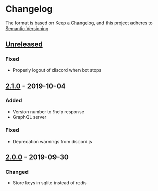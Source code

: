 # Changelog

The format is based on [Keep a Changelog](https://keepachangelog.com/en/1.0.0/),
and this project adheres to [Semantic Versioning](https://semver.org/spec/v2.0.0.html).

## [Unreleased][]

### Fixed
- Properly logout of discord when bot stops

## [2.1.0][] - 2019-10-04

### Added
- Version number to !help response
- GraphQL server

### Fixed
- Deprecation warnings from discord.js

## [2.0.0][] - 2019-09-30

### Changed
- Store keys in sqlite instead of redis


[Unreleased]: https://github.com/Nabrok/gw2-discord-bot/compare/v2.1.0...HEAD
[2.1.0]: https://github.com/Nabrok/gw2-discord-bot/compare/v2.0.0...v2.1.0
[2.0.0]: https://github.com/Nabrok/gw2-discord-bot/tree/v2.0.0
